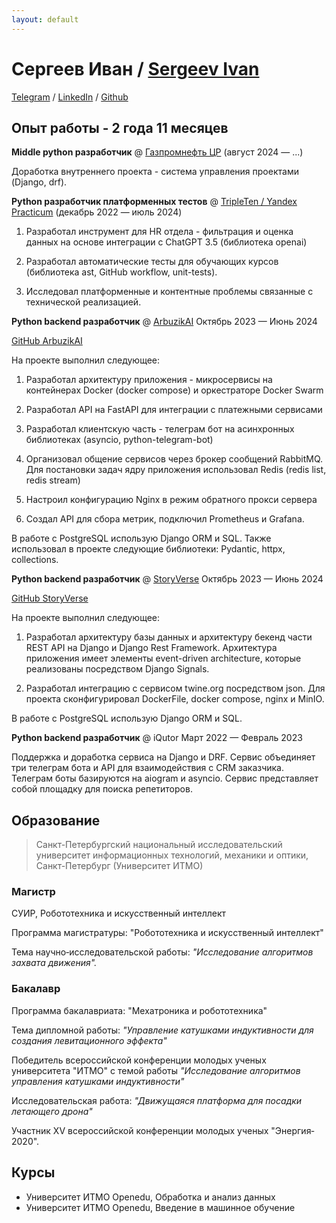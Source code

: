 ```yaml
---
layout: default
---
```


# Сергеев Иван / [Sergeev Ivan](./resume_en.html)


[Telegram](https://t.me/Sergeevid) / [LinkedIn](https://www.linkedin.com/in/ivan-sergeev-b0b659254/) / [Github](https://github.com/seroburomalinoviy)


## Опыт работы - 2 года 11 месяцев

**Middle python разработчик** @ [Газпромнефть ЦР](https://ds.gazprom-neft.ru/) (август 2024 — ...)

Доработка внутреннего проекта - система управления проектами (Django, drf).



**Python разработчик платформенных тестов** @ [TripleTen / Yandex Practicum](https://tripleten.com) (декабрь 2022 — июль 2024)

1) Разработал инструмент для HR отдела - фильтрация и оценка данных на основе интеграции c ChatGPT 3.5 (библиотека openai)

2) Разработал автоматические тесты для обучающих курсов (библиотека ast, GitHub workflow, unit-tests).

3) Исследовал платформенные и контентные проблемы связанные с технической реализацией.

**Python backend разработчик** @ [ArbuzikAI](https://t.me/Arbuzik_AIBot) Октябрь 2023 — Июнь 2024

[GitHub ArbuzikAI](https://github.com/seroburomalinoviy/arbuzikAIService)

На проекте выполнил следующее:

1) Разработал архитектуру приложения - микросервисы на контейнерах Docker (docker compose) и оркестраторе Docker Swarm

2) Разработал API на FastAPI для интеграции с платежными сервисами

3) Разработал клиентскую часть - телеграм бот на асинхронных библиотеках (asyncio, python-telegram-bot)

4) Организовал общение сервисов через брокер сообщений RabbitMQ. Для постановки задач ядру приложения использовал Redis (redis list, redis stream)

4) Настроил конфигурацию Nginx в режим обратного прокси сервера

5) Создал API для сбора метрик, подключил Prometheus и Grafana.

В работе с PostgreSQL использую Django ORM и SQL.
Также использовал в проекте следующие библиотеки: Pydantic, httpx, collections.

**Python backend разработчик** @ [StoryVerse](https://apps.apple.com/ru/app/storyverse-visual-novels/id6475628454) Октябрь 2023 — Июнь 2024

[GitHub StoryVerse](https://github.com/seroburomalinoviy/StoryVerse)

На проекте выполнил следующее:

1) Разработал архитектуру базы данных и архитектуру бекенд части REST API на Django и Django Rest Framework.
Архитектура приложения имеет элементы event-driven architecture, которые реализованы посредством Django Signals.

2) Разработал интеграцию с сервисом twine.org посредством json. Для проекта сконфигурировал DockerFile, docker compose, nginx и MinIO.

В работе c PostgreSQL использую Django ORM и SQL.


**Python backend разработчик** @ iQutor Март 2022 — Февраль 2023

Поддержка и доработка сервиса на Django и DRF. Сервис объединяет три телеграм бота и API для взаимодействия с CRM заказчика. Телеграм боты базируются на aiogram и asyncio. Сервис представляет собой площадку для поиска репетиторов.

## Образование

>Санкт-Петербургский национальный исследовательский университет информационных технологий, механики и оптики, Санкт-Петербург (Университет ИТМО)

### Магистр

СУИР, Робототехника и искусственный интеллект

Программа магистратуры: "Робототехника и искусственный интеллект"

Тема научно‐исследовательской работы: _"Исследование алгоритмов захвата движения"._

### Бакалавр

Программа бакалавриата: "Мехатроника и робототехника" 

Тема дипломной работы: _"Управление катушками индуктивности для создания левитационного эффекта"_

Победитель всероссийской конференции молодых ученых университета "ИТМО" с темой работы _"Исследование алгоритмов управления катушками индуктивности"_

Исследовательская работа: _"Движущаяся платформа для посадки летающего дрона"_

Участник XV всероссийской конференции молодых ученых "Энергия‐2020".

## Курсы

- Университет ИТМО
Openedu, Обработка и анализ данных
- Университет ИТМО
Openedu, Введение в машинное обучение